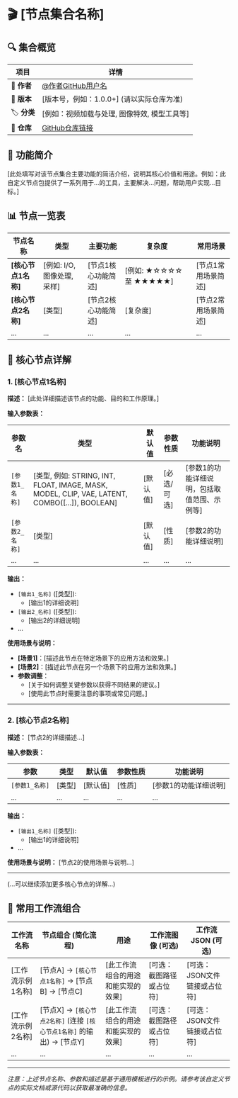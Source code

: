 # 🎬 [节点集合名称]

## 🔍 集合概览

| 项目       | 详情                                                              |
| ---------- | ----------------------------------------------------------------- |
| 📌 **作者** | [@作者GitHub用户名](作者GitHub链接)                                  |
| 📅 **版本** | [版本号，例如：1.0.0+] (请以实际仓库为准)                             |
| 🏷️ **分类** | [例如：视频加载与处理, 图像特效, 模型工具等]                         |
| 🔗 **仓库** | [GitHub仓库链接](GitHub仓库完整URL)                               |

## 📝 功能简介
[此处填写对该节点集合主要功能的简洁介绍，说明其核心价值和用途。例如：此自定义节点包提供了一系列用于...的工具，主要解决...问题，帮助用户实现...目标。]

## 📊 节点一览表

| 节点名称                      | 类型          | 主要功能                                       | 复杂度 | 常用场景                                     |
| ----------------------------- | ------------- | ---------------------------------------------- | ------ | -------------------------------------------- |
| **[核心节点1名称]**           | [例如: I/O, 图像处理, 采样] | [节点1核心功能简述]                            | [例如: ★☆☆☆☆ 至 ★★★★★] | [节点1常用场景简述]                          |
| **[核心节点2名称]**           | [类型]        | [节点2核心功能简述]                            | [复杂度] | [节点2常用场景简述]                          |
| ...                           | ...           | ...                                            | ...    | ...                                          |

## 📑 核心节点详解

### 1. [核心节点1名称]

**描述：**
[此处详细描述该节点的功能、目的和工作原理。]

**输入参数表：**

| 参数名                  | 类型   | 默认值 | 参数性质 | 功能说明                                                     |
| --------------------- | ------ | ------ | -------- | ------------------------------------------------------------ |
| `[参数1_名称]`        | [类型, 例如: STRING, INT, FLOAT, IMAGE, MASK, MODEL, CLIP, VAE, LATENT, COMBO([...]), BOOLEAN] | [默认值] | [必选/可选] | [参数1的功能详细说明，包括取值范围、示例等]                  |
| `[参数2_名称]`        | [类型] | [默认值] | [性质]   | [参数2的功能详细说明]                                        |
| ...                   | ...    | ...    | ...      | ...                                                          |

**输出：**

*   `[输出1_名称]` ([类型]):
    *   [输出1的详细说明]
*   `[输出2_名称]` ([类型]):
    *   [输出2的详细说明]
*   ...

**使用场景与说明：**

*   **[场景1]**：[描述此节点在特定场景下的应用方法和效果。]
*   **[场景2]**：[描述此节点在另一个场景下的应用方法和效果。]
*   **参数调整**：
    *   [关于如何调整关键参数以获得不同结果的建议。]
    *   [使用此节点时需要注意的事项或常见问题。]

---

### 2. [核心节点2名称]

**描述：**
[节点2的详细描述...]

**输入参数表：**

| 参数                  | 类型   | 默认值 | 参数性质 | 功能说明                                                     |
| --------------------- | ------ | ------ | -------- | ------------------------------------------------------------ |
| `[参数1_名称]`        | [类型] | [默认值] | [性质]   | [参数1的功能详细说明]                                        |
| ...                   | ...    | ...    | ...      | ...                                                          |

**输出：**

*   `[输出1_名称]` ([类型]):
    *   [输出1的详细说明]
*   ...

**使用场景与说明：**
[节点2的使用场景与说明...]

---

(...可以继续添加更多核心节点的详解...)

## 🔧 常用工作流组合

| 工作流名称         | 节点组合 (简化流程)                                                                 | 用途                                       | 工作流图像 (可选) | 工作流JSON (可选) |
| ------------------ | ----------------------------------------------------------------------------------- | ------------------------------------------ | ----------------- | ----------------- |
| [工作流示例1名称]  | [节点A] → `[核心节点1名称]` → [节点B] → [节点C]                                       | [此工作流组合的用途和能实现的效果]           | [可选：截图路径或占位符] | [可选：JSON文件链接或占位符] |
| [工作流示例2名称]  | [节点X] → `[核心节点2名称]` (连接 `[核心节点1名称]` 的输出) → [节点Y]                   | [此工作流组合的用途和能实现的效果]           | [可选：截图路径或占位符] | [可选：JSON文件链接或占位符] |
| ...                | ...                                                                                 | ...                                        | ...               | ...               |

---

*注意：上述节点名称、参数和描述是基于通用模板进行的示例。请参考该自定义节点的实际文档或源代码以获取最准确的信息。*
